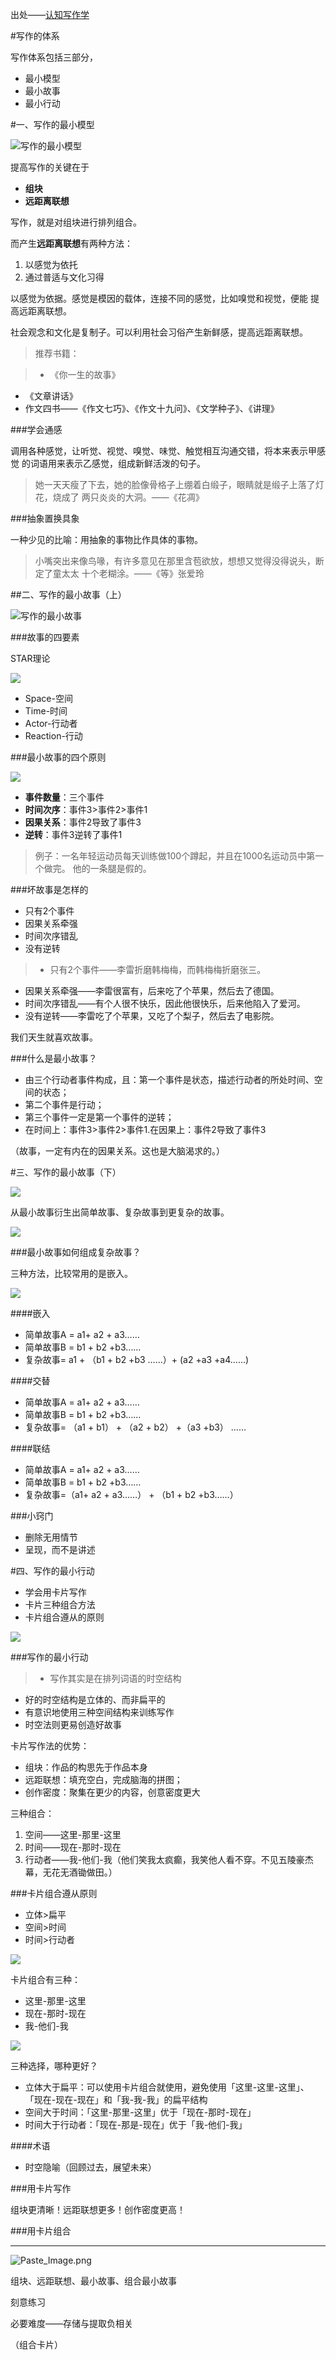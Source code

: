 出处——[认知写作学](https://www.gitbook.com/book/missuuu/missuuu-writer/details)

#写作的体系

写作体系包括三部分，

- 最小模型
- 最小故事
- 最小行动

#一、写作的最小模型


![写作的最小模型](http://upload-images.jianshu.io/upload_images/197369-354411e50a377dac.png?imageMogr2/auto-orient/strip%7CimageView2/2/w/1240)

提高写作的关键在于

- **组块**
- **远距离联想**

写作，就是对组块进行排列组合。

而产生**远距离联想**有两种方法：

1. 以感觉为依托
2. 通过普适与文化习得

以感觉为依据。感觉是模因的载体，连接不同的感觉，比如嗅觉和视觉，便能
提高远距离联想。

社会观念和文化是复制子。可以利用社会习俗产生新鲜感，提高远距离联想。

> 推荐书籍：

>- 《你一生的故事》
- 《文章讲话》
- 作文四书——《作文七巧》、《作文十九问》、《文学种子》、《讲理》

###学会通感

调用各种感觉，让听觉、视觉、嗅觉、味觉、触觉相互沟通交错，将本来表示甲感觉
的词语用来表示乙感觉，组成新鲜活泼的句子。

> 她一天天瘦了下去，她的脸像骨格子上绷着白缎子，眼睛就是缎子上落了灯花，烧成了
两只炎炎的大洞。——《花凋》

###抽象置换具象

一种少见的比喻：用抽象的事物比作具体的事物。

> 小嘴突出来像鸟喙，有许多意见在那里含苞欲放，想想又觉得没得说头，断定了童太太
十个老糊涂。——《等》张爱玲

##二、写作的最小故事（上）

![写作的最小故事](http://upload-images.jianshu.io/upload_images/197369-78cdfd3b2f44f4da.png?imageMogr2/auto-orient/strip%7CimageView2/2/w/1240)

###故事的四要素

STAR理论

![](http://upload-images.jianshu.io/upload_images/197369-5ce331c5d1d126ca.png?imageMogr2/auto-orient/strip%7CimageView2/2/w/1240)

- Space-空间
- Time-时间
- Actor-行动者
- Reaction-行动

###最小故事的四个原则

![](http://upload-images.jianshu.io/upload_images/197369-9d31683625d57880.png?imageMogr2/auto-orient/strip%7CimageView2/2/w/1240)


- **事件数量**：三个事件
- **时间次序**：事件3>事件2>事件1
- **因果关系**：事件2导致了事件3
- **逆转**：事件3逆转了事件1

> 例子：一名年轻运动员每天训练做100个蹲起，并且在1000名运动员中第一个做完。
他的一条腿是假的。

###坏故事是怎样的

- 只有2个事件
- 因果关系牵强
- 时间次序错乱
- 没有逆转

> - 只有2个事件——李雷折磨韩梅梅，而韩梅梅折磨张三。
- 因果关系牵强——李雷很富有，后来吃了个苹果，然后去了德国。
- 时间次序错乱——有个人很不快乐，因此他很快乐，后来他陷入了爱河。
- 没有逆转——李雷吃了个苹果，又吃了个梨子，然后去了电影院。

我们天生就喜欢故事。

###什么是最小故事？

- 由三个行动者事件构成，且：第一个事件是状态，描述行动者的所处时间、空间的状态；
- 第二个事件是行动；
- 第三个事件一定是第一个事件的逆转；
- 在时间上：事件3>事件2>事件1.在因果上：事件2导致了事件3


（故事，一定有内在的因果关系。这也是大脑渴求的。）


#三、写作的最小故事（下）

![](http://upload-images.jianshu.io/upload_images/197369-14da938d11f6e5f8.png?imageMogr2/auto-orient/strip%7CimageView2/2/w/1240)


从最小故事衍生出简单故事、复杂故事到更复杂的故事。


![](http://upload-images.jianshu.io/upload_images/197369-1ff8d30e90a1fbca.png?imageMogr2/auto-orient/strip%7CimageView2/2/w/1240)

###最小故事如何组成复杂故事？

三种方法，比较常用的是嵌入。

![](http://upload-images.jianshu.io/upload_images/197369-8c9a03a190f29436.png?imageMogr2/auto-orient/strip%7CimageView2/2/w/1240)

####嵌入

- 简单故事A = a1+ a2 + a3……
- 简单故事B = b1 + b2 +b3……
- 复杂故事= a1 + （b1 + b2 +b3 ……）+ (a2 +a3 +a4……)

####交替


- 简单故事A = a1+ a2 + a3……
- 简单故事B = b1 + b2 +b3……
- 复杂故事= （a1 + b1） + （a2 + b2） +（a3 +b3） ……

####联结

- 简单故事A = a1+ a2 + a3……
- 简单故事B = b1 + b2 +b3……
- 复杂故事=（a1+ a2 + a3……） + （b1 + b2 +b3……）

###小窍门

- 删除无用情节
- 呈现，而不是讲述


#四、写作的最小行动

- 学会用卡片写作
- 卡片三种组合方法
- 卡片组合遵从的原则


![](http://upload-images.jianshu.io/upload_images/197369-6126399cd92e76f6.png?imageMogr2/auto-orient/strip%7CimageView2/2/w/1240)

###写作的最小行动

> - 写作其实是在排列词语的时空结构
- 好的时空结构是立体的、而非扁平的
- 有意识地使用三种空间结构来训练写作
- 时空法则更易创造好故事

卡片写作法的优势：

- 组块：作品的构思先于作品本身
- 远距联想：填充空白，完成脑海的拼图；
- 创作密度：聚集在更少的内容，创意密度更大

三种组合：

1. 空间——这里-那里-这里
2. 时间——现在-那时-现在
3. 行动者——我-他们-我（他们笑我太疯癫，我笑他人看不穿。不见五陵豪杰幕，无花无酒锄做田。）

###卡片组合遵从原则

- 立体>扁平
- 空间>时间
- 时间>行动者


![](http://upload-images.jianshu.io/upload_images/197369-9d916b40c07ce4b4.png?imageMogr2/auto-orient/strip%7CimageView2/2/w/1240)

卡片组合有三种：

- 这里-那里-这里
- 现在-那时-现在
- 我-他们-我

![](http://upload-images.jianshu.io/upload_images/197369-46eb44a7511339b1.png?imageMogr2/auto-orient/strip%7CimageView2/2/w/1240)


三种选择，哪种更好？

- 立体大于扁平：可以使用卡片组合就使用，避免使用「这里-这里-这里」、
「现在-现在-现在」和「我-我-我」的扁平结构
- 空间大于时间：「这里-那里-这里」优于「现在-那时-现在」
- 时间大于行动者：「现在-那是-现在」优于「我-他们-我」

####术语

- 时空隐喻（回顾过去，展望未来）

###用卡片写作

组块更清晰！远距联想更多！创作密度更高！

###用卡片组合

---

![Paste_Image.png](http://upload-images.jianshu.io/upload_images/197369-0240066544bd2881.png?imageMogr2/auto-orient/strip%7CimageView2/2/w/1240)


组块、远距联想、最小故事、组合最小故事


刻意练习

必要难度——存储与提取负相关

（组合卡片）
